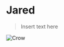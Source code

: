 # **Jared**

>Insert text here

![Crow](https://github.com/user-attachments/assets/432f2312-f2c7-42a8-a75a-25473562fb2d)

